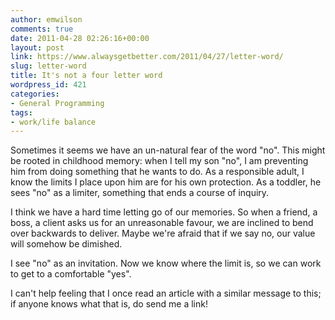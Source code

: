 ```yaml
---
author: emwilson
comments: true
date: 2011-04-28 02:26:16+00:00
layout: post
link: https://www.alwaysgetbetter.com/2011/04/27/letter-word/
slug: letter-word
title: It's not a four letter word
wordpress_id: 421
categories:
- General Programming
tags:
- work/life balance
---
```


Sometimes it seems we have an un-natural fear of the word "no". This might be rooted in childhood memory: when I tell my son "no", I am preventing him from doing something that he wants to do. As a responsible adult, I know the limits I place upon him are for his own protection. As a toddler, he sees "no" as a limiter, something that ends a course of inquiry.

I think we have a hard time letting go of our memories. So when a friend, a boss, a client asks us for an unreasonable favour, we are inclined to bend over backwards to deliver. Maybe we're afraid that if we say no, our value will somehow be dimished.

I see "no" as an invitation. Now we know where the limit is, so we can work to get to a comfortable "yes".

I can't help feeling that I once read an article with a similar message to this; if anyone knows what that is, do send me a link!
